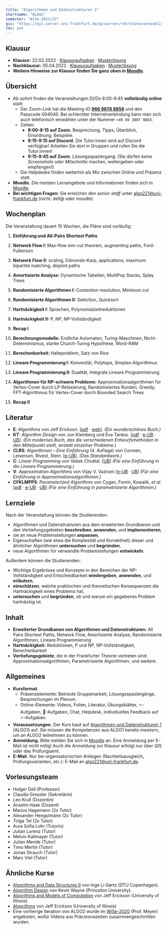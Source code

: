 ```yaml
---
title: "Algorithmen und Datenstrukturen 2"
shortname: "ALGO2"
semester: "WiSe-2021/22"
qis: "https://qis.server.uni-frankfurt.de/qisserver/rds?state=verpublish&status=init&vmfile=no&publishid=321520&moduleCall=webInfo&publishConfFile=webInfo&publishSubDir=veranstaltung"
toc: yes
---
```


## Klausur

- **Klausur:** 22.02.2022 · [Klausuraufgaben](https://files.tcs.uni-frankfurt.de/algo2/ALGO221-klausur.pdf) · [Musterlösung](https://files.tcs.uni-frankfurt.de/algo2/ALGO221-klausur-solutions.pdf)
- **Nachklausur:** 05.04.2022 · [Klausuraufgaben](https://files.tcs.uni-frankfurt.de/algo2/ALGO221-nachklausur.pdf) · [Musterlösung](https://files.tcs.uni-frankfurt.de/algo2/ALGO221-nachklausur-solutions.pdf)
- **Weitere Hinweise zur Klausur finden Sie ganz oben in [Moodle](https://moodle.studiumdigitale.uni-frankfurt.de/moodle/course/view.php?id=2241).**

## Übersicht

<!--
- **Präsenztermine.** (Zutritt nur mit offiziellem 3G-Nachweis und Lichtbildausweis.)
  - Di 08:00–09:45 s.t., Bockenheim Hörsaal VI.
  - Do 08:00–09:45 s.t., Bockenheim Hörsaal IV (und ggf. Hörsaal III).
-->
<!--- **Chat.** Im [Discordserver des Lernzentrums](https://olat-ce.server.uni-frankfurt.de/olat/auth/RepositoryEntry/8206712847?5) ist fast jederzeit ein:e Tutor:in erreichbar.-->

- Ab sofort finden die Veranstaltungen Di/Do 8:00-9:45 **vollständig online** statt:
  - Der Zoom-Link hat die Meeting-ID [**966 9678 8856**](https://uni-frankfurt.zoom.us/j/96696788856?pwd=ZG9OMFkzOUh1eGdtUXB2bWluMjlyZz09) und den Passcode 004040. Bei schlechter Internetverbindung kann man sich auch telefonisch einwählen unter der Nummer `+49 69 3807 9883`.
  - Zeiten:
    - **8:00-8:15 auf Zoom.** Besprechung, Tipps, Überblick, Einordnung, Beispiele.
    - **8:15-9:15 auf Discord.** Die Tutor:innen sind auf Discord verfügbar! Arbeiten Sie dort in Gruppen und rufen Sie die Tutor:innen!
    - **9:15-9:45 auf Zoom.** Lösungsspaziergang. (Sie dürfen *keine Screenshots oder Mitschnitte* machen, weitergeben oder empfangen!)
  - Die Helpdesks finden weiterhin als Mix zwischen Online und Präsenz statt.
- **Moodle.** Die meisten Lernangebote und Informationen finden sich in [Moodle](https://moodle.studiumdigitale.uni-frankfurt.de/moodle/course/view.php?id=2241).
- **Bei wichtigen Fragen:** Sie erreichen den _senior staff_ unter [algo221@uni-frankfurt.de](mailto:algo221@uni-frankfurt.de) (nicht: dell@ oder moodle)

## Wochenplan

Die Veranstaltung dauert 15 Wochen, die Pläne sind vorläufig<!-- (🔥 = aktuelle Woche)-->:
<!-- Literatur · 📽️ · Folien · Übungen -->
  
1. **Einführung und All-Pairs Shortest Paths**

2. **Network Flow I:** Max-flow min-cut theorem, augmenting paths, Ford-Fulkerson

3. **Network Flow II:** scaling, Edmonds-Karp, applications, maximum bipartite matching, disjoint paths

4. **Amortisierte Analyse:** Dynamische Tabellen, MultiPop Stacks, Splay Trees

5. **Randomisierte Algorithmen I:** Contention resolution, Minimum cut

6. **Randomisierte Algorithmen II:** Selection, Quicksort

7. **Hartnäckigkeit I:** Sprachen, Polynomialzeitreduktionen

8. **Hartnäckigkeit II:** P, NP, NP-Vollständigkeit

9. **Recap I**

10. **Berechnungsmodelle:** Endliche Automaten, Turing-Maschinen, Nicht-Determinismus, starke Church-Turing Hypothese, Word-RAM

11. **Berechenbarkeit:** Halteproblem, Satz von Rice

12. **Lineare Programmierung I:** Konvexität, Polytope, Simplex-Algorithmus
  
13. **Lineare Programmierung II:** Dualität, Integrale Lineare Programmierung

14. **Algorithmen für NP-schwere Probleme:** Approximationsalgorithmen für Vertex-Cover durch LP-Relaxierung, Randomisiertes Runden, Greedy; FPT-Algorithmus für Vertex-Cover durch Bounded Search Trees

15. **Recap II**

## Literatur

- **E**: _Algorithms_ von Jeff Erickson. [[pdf](https://jeffe.cs.illinois.edu/teaching/algorithms/book/Algorithms-JeffE.pdf) · [web](https://jeffe.cs.illinois.edu/teaching/algorithms/)]. _(Ein wunderschönes Buch.)_
- **KT**: _Algorithm Design_ von Jon Kleinberg und Éva Tardos. [[pdf](https://github.com/davie890/CS102-Algorithm-Analysis/raw/master/Algorithm%20Design%20by%20Jon%20Kleinberg%2C%20Eva%20Tardos.pdf) · [e-UB](https://ubffm.hds.hebis.de/Record/HEB486267229) · [UB](https://ubffm.hds.hebis.de/Record/HEB129608459)]. _(Ein modernes Buch, das die verschiedenen Entwurfsmethoden in den Mittelpunkt stellt, anstatt einzelner Probleme.)_
- **CLRS**: _Algorithmen &ndash; Eine Einführung_ (4. Auflage) von Cormen, Leiserson, Rivest, Stein. [[e-UB](https://ubffm.hds.hebis.de/Record/HEB45339454X)]. _(Das Standardwerk.)_
- **C**: _Linear Programming_ von Vašek Chvátal. [[UB](https://ubffm.hds.hebis.de/Record/HEB023756578)] _(Für eine Einführung in die Lineare Programmierung.)_
- **V**: _Approximation Algorithms_ von Vijay V. Vazirani [[e-UB](https://ubffm.hds.hebis.de/Record/HEB471959707) · [UB](https://ubffm.hds.hebis.de/Record/HEB098805355)] _(Für eine Einführung in Approximationsalgorithmen.)_
- **CFKLMPPS**: _Parameterized Algorithms_ von Cygan, Fomin, Kowalik, _et al_. [[pdf](https://www.mimuw.edu.pl/~malcin/book/parameterized-algorithms.pdf) · [e-UB](https://ubffm.hds.hebis.de/Record/HEB486266346) · [UB](https://ubffm.hds.hebis.de/Record/HEB367892626)] _(Für eine Einführung in parametrisierte Algorithmen.)_

## Lernziele

Nach der Veranstaltung können die Studierenden:

- Algorithmen und Datenstrukturen aus dem erweiterten Grundkanon und den Vertiefungsgebieten **beschreiben**, **anwenden**, und **implementieren**,
- sie an neue Problemstellungen **anpassen**,
- Eigenschaften (wie etwa die Komplexität und Korrektheit) dieser und ähnlicher Algorithmen **untersuchen** und **begründen**,
- neue Algorithmen für verwandte Problemstellungen **entwickeln**.

Außerdem können die Studierenden:

- Wichtige Ergebnisse und Konzepte in den Bereichen der NP-Vollständigkeit und Entscheidbarkeit **wiedergeben**, **anwenden**, und **erläutern**,
- **einschätzen**, welche praktischen und theoretischen Konsequenzen die Hartnäckigkeit eines Problems hat,
- **untersuchen** und **begründen**, ob und warum ein gegebenes Problem hartnäckig ist.

## Inhalt

- **Erweiterter Grundkanon von Algorithmen und Datenstrukturen:** All Pairs Shortest Paths, Network Flow, Amortisierte Analyse, Randomisierte Algorithmen, Lineare Programmierung
- **Hartnäckigkeit:** Reduktionen, P und NP, NP-Vollständigkeit, Berechenbarkeit
- **Vertiefungsgebiete**, die in der Frankfurter Theorie vertreten sind: Approximationsalgorithmen, Parametrisierte Algorithmen, und weitere.

## Allgemeines

- **Kursformat.**
  - Präsenzelemente: Betreute Gruppenarbeit, Lösungsspaziergänge, Besprechungen im Plenum.
  - Online-Elemente: Videos, Folien, Literatur, Übungsblätter, ⭐-Aufgaben, 🌱-Aufgaben, Chat, Helpdesk, individuelles Feedback auf ⭐-Aufgaben.
- **Voraussetzungen.** Der Kurs baut auf [Algorithmen und Datenstrukturen 1](/teaching/summer21/algo1/) (ALGO1) auf. Sie müssen die Kompetenzen aus ALGO1 bereits meistern, um an ALGO2 teilnehmen zu können.
- **Anmeldung.** Bitte melden Sie sich in [Moodle](https://moodle.studiumdigitale.uni-frankfurt.de/moodle/course/view.php?id=2241) an.<!-- und in [AUGE](https://anmeldung.studiumdigitale.uni-frankfurt.de/auge/index.php?newCourse=&fachbereich=FB+12+Informatik+und+Mathematik&kurs=113) an. In AUGE müssen Sie dreimal denselben Termin angeben. --> Eine Anmeldung per E-Mail ist *nicht* nötig! Auch die Anmeldung zur Klausur erfolgt nur über QIS oder das Prüfungsamt.
- **E-Mail.** Nur bei organisatorischen Anliegen (Nachteilsausgleich, Prüfungsvarianten, etc.): E-Mail an [algo221@uni-frankfurt.de](mailto:algo221@uni-frankfurt.de).

## Vorlesungsteam

- Holger Dell (Professor)
- Claudia Gressler (Sekretärin)
- Leo Krull (Dozentin)
- Anselm Haak (Dozent)
- Marius Hagemann (2x Tutor)
- Alexander Hengstmann (2x Tutor)
- Tolga Tel (2x Tutor)
- Aura Sofia Lohr (Tutorin)
- Julian Lorenz (Tutor)
- Melvin Kallmayer (Tutor)
- Julian Mende (Tutor)
- Timo Mertin (Tutor)
- Jonas Strauch (Tutor)
- Marc Viel (Tutor)

## Ähnliche Kurse

- [Algorithms and Data Structures II](http://www2.imm.dtu.dk/courses/02110/2021/) von Inge Li Gørtz (DTU Copenhagen).
- [Algorithm Design](https://www.cs.princeton.edu/~wayne/kleinberg-tardos/) von Kevin Wayne (Princeton University).
- [Algorithms and Models of Computation](https://courses.engr.illinois.edu/cs374/fa2021/A/) von Jeff Erickson (University of Illinois)
- [Algorithms](https://courses.engr.illinois.edu/cs473/sp2020/) von Jeff Erickson (University of Illinois)
- Eine vorherige Iteration von ALGO2 wurde im [WiSe-2020](https://ae.cs.uni-frankfurt.de/algo220) (Prof. Meyer) angeboten, wofür Videos aus Präcoronazeiten zusammengeschnitten wurden.
